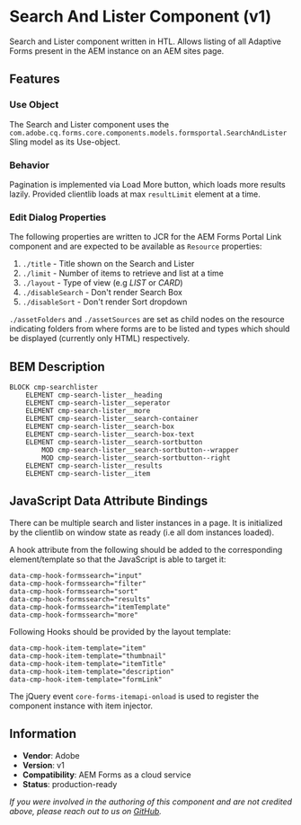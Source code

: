 <!--
Copyright 2021 Adobe

Licensed under the Apache License, Version 2.0 (the "License");
you may not use this file except in compliance with the License.
You may obtain a copy of the License at

    http://www.apache.org/licenses/LICENSE-2.0

Unless required by applicable law or agreed to in writing, software
distributed under the License is distributed on an "AS IS" BASIS,
WITHOUT WARRANTIES OR CONDITIONS OF ANY KIND, either express or implied.
See the License for the specific language governing permissions and
limitations under the License.
-->

<!-- ToDo: Add edit dialog properties -->

Search And Lister Component  (v1)
====
Search and Lister component written in HTL. Allows listing of all Adaptive Forms present in the AEM instance on an AEM sites page.

## Features

### Use Object
The Search and Lister component uses the `com.adobe.cq.forms.core.components.models.formsportal.SearchAndLister` Sling model as its Use-object.

### Behavior
Pagination is implemented via Load More button, which loads more results lazily. Provided clientlib loads at max `resultLimit` element at a time.

### Edit Dialog Properties
The following properties are written to JCR for the AEM Forms Portal Link component and are expected to be available as `Resource` properties:
1. `./title`     - Title shown on the Search and Lister
2. `./limit`    - Number of items to retrieve and list at a time
3. `./layout` - Type of view (e.g *LIST* or *CARD*)
4. `./disableSearch` - Don't render Search Box
5. `./disableSort` - Don't render Sort dropdown

`./assetFolders` and `./assetSources` are set as child nodes on the resource indicating
folders from where forms are to be listed and types which should be displayed (currently only HTML)
respectively.  

## BEM Description
```
BLOCK cmp-searchlister
    ELEMENT cmp-search-lister__heading
    ELEMENT cmp-search-lister__seperator
    ELEMENT cmp-search-lister__more
    ELEMENT cmp-search-lister__search-container
    ELEMENT cmp-search-lister__search-box
    ELEMENT cmp-search-lister__search-box-text
    ELEMENT cmp-search-lister__search-sortbutton
        MOD cmp-search-lister__search-sortbutton--wrapper
        MOD cmp-search-lister__search-sortbutton--right
    ELEMENT cmp-search-lister__results
    ELEMENT cmp-search-lister__item
```
## JavaScript Data Attribute Bindings
There can be multiple search and lister instances in a page. It is initialized by the clientlib on window state as ready (i.e all dom instances loaded).

A hook attribute from the following should be added to the corresponding element/template so that the JavaScript is able to target it:

```
data-cmp-hook-formssearch="input"
data-cmp-hook-formssearch="filter"
data-cmp-hook-formssearch="sort"
data-cmp-hook-formssearch="results"
data-cmp-hook-formssearch="itemTemplate"
data-cmp-hook-formssearch="more"
```

Following Hooks should be provided by the layout template:
```
data-cmp-hook-item-template="item"
data-cmp-hook-item-template="thumbnail"
data-cmp-hook-item-template="itemTitle"
data-cmp-hook-item-template="description"
data-cmp-hook-item-template="formLink"
```

The jQuery event `core-forms-itemapi-onload` is used to register the component instance with item injector.

## Information
* **Vendor**: Adobe
* **Version**: v1
* **Compatibility**: AEM Forms as a cloud service
* **Status**: production-ready

_If you were involved in the authoring of this component and are not credited above, please reach out to us on [GitHub](https://github.com/adobe/aem-core-forms-components)._

